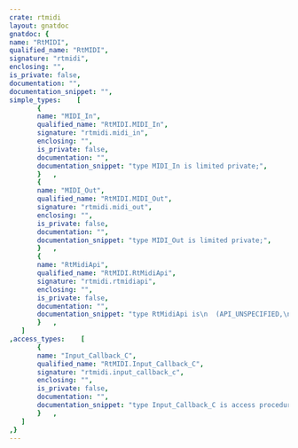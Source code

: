 ```yaml
---
crate: rtmidi
layout: gnatdoc
gnatdoc: {
name: "RtMIDI",
qualified_name: "RtMIDI",
signature: "rtmidi",
enclosing: "",
is_private: false,
documentation: "",
documentation_snippet: "",
simple_types:    [
       {
       name: "MIDI_In",
       qualified_name: "RtMIDI.MIDI_In",
       signature: "rtmidi.midi_in",
       enclosing: "",
       is_private: false,
       documentation: "",
       documentation_snippet: "type MIDI_In is limited private;",
       }   ,
       {
       name: "MIDI_Out",
       qualified_name: "RtMIDI.MIDI_Out",
       signature: "rtmidi.midi_out",
       enclosing: "",
       is_private: false,
       documentation: "",
       documentation_snippet: "type MIDI_Out is limited private;",
       }   ,
       {
       name: "RtMidiApi",
       qualified_name: "RtMIDI.RtMidiApi",
       signature: "rtmidi.rtmidiapi",
       enclosing: "",
       is_private: false,
       documentation: "",
       documentation_snippet: "type RtMidiApi is\n  (API_UNSPECIFIED,\n   API_MACOSX_CORE,\n   API_LINUX_ALSA,\n   API_UNIX_JACK,\n   API_WINDOWS_MM,\n   API_RTMIDI_DUMMY,\n   API_NUM)\n  with Convention => C;",
       }   ,
   ]
,access_types:    [
       {
       name: "Input_Callback_C",
       qualified_name: "RtMIDI.Input_Callback_C",
       signature: "rtmidi.input_callback_c",
       enclosing: "",
       is_private: false,
       documentation: "",
       documentation_snippet: "type Input_Callback_C is access procedure\n  (Time_Stamp   : Interfaces.C.double;\n   Message      : System.Address;\n   Message_Size : Interfaces.C.size_t;\n   User_Data    : System.Address)\n  with Convention => C;",
       }   ,
   ]
,}
---
```

